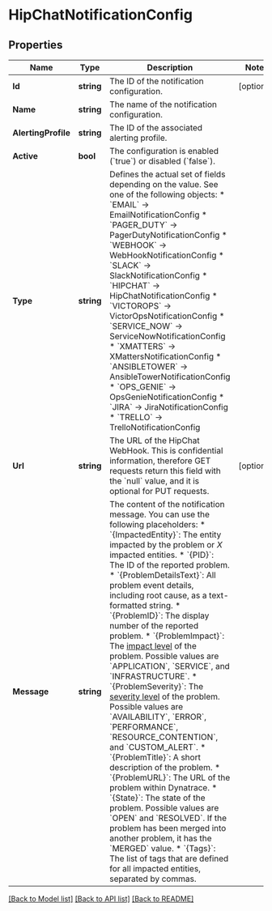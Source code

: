 # HipChatNotificationConfig

## Properties

Name | Type | Description | Notes
------------ | ------------- | ------------- | -------------
**Id** | **string** | The ID of the notification configuration. | [optional] 
**Name** | **string** | The name of the notification configuration. | 
**AlertingProfile** | **string** | The ID of the associated alerting profile. | 
**Active** | **bool** | The configuration is enabled (&#x60;true&#x60;) or disabled (&#x60;false&#x60;). | 
**Type** | **string** | Defines the actual set of fields depending on the value. See one of the following objects:   * &#x60;EMAIL&#x60; -&gt; EmailNotificationConfig  * &#x60;PAGER_DUTY&#x60; -&gt; PagerDutyNotificationConfig  * &#x60;WEBHOOK&#x60; -&gt; WebHookNotificationConfig  * &#x60;SLACK&#x60; -&gt; SlackNotificationConfig  * &#x60;HIPCHAT&#x60; -&gt; HipChatNotificationConfig  * &#x60;VICTOROPS&#x60; -&gt; VictorOpsNotificationConfig  * &#x60;SERVICE_NOW&#x60; -&gt; ServiceNowNotificationConfig  * &#x60;XMATTERS&#x60; -&gt; XMattersNotificationConfig  * &#x60;ANSIBLETOWER&#x60; -&gt; AnsibleTowerNotificationConfig  * &#x60;OPS_GENIE&#x60; -&gt; OpsGenieNotificationConfig  * &#x60;JIRA&#x60; -&gt; JiraNotificationConfig  * &#x60;TRELLO&#x60; -&gt; TrelloNotificationConfig   | 
**Url** | **string** | The URL of the HipChat WebHook.   This is confidential information, therefore GET requests return this field with the &#x60;null&#x60; value, and it is optional for PUT requests. | [optional] 
**Message** | **string** | The content of the notification message.   You can use the following placeholders:  * &#x60;{ImpactedEntity}&#x60;: The entity impacted by the problem or *X* impacted entities.  * &#x60;{PID}&#x60;: The ID of the reported problem.  * &#x60;{ProblemDetailsText}&#x60;: All problem event details, including root cause, as a text-formatted string.  * &#x60;{ProblemID}&#x60;: The display number of the reported problem.  * &#x60;{ProblemImpact}&#x60;: The [impact level](https://www.dynatrace.com/support/help/shortlink/impact-analysis) of the problem. Possible values are &#x60;APPLICATION&#x60;, &#x60;SERVICE&#x60;, and &#x60;INFRASTRUCTURE&#x60;.  * &#x60;{ProblemSeverity}&#x60;: The [severity level](https://www.dynatrace.com/support/help/shortlink/event-types) of the problem. Possible values are &#x60;AVAILABILITY&#x60;, &#x60;ERROR&#x60;, &#x60;PERFORMANCE&#x60;, &#x60;RESOURCE_CONTENTION&#x60;, and &#x60;CUSTOM_ALERT&#x60;.  * &#x60;{ProblemTitle}&#x60;: A short description of the problem.  * &#x60;{ProblemURL}&#x60;: The URL of the problem within Dynatrace.  * &#x60;{State}&#x60;: The state of the problem. Possible values are &#x60;OPEN&#x60; and &#x60;RESOLVED&#x60;. If the problem has been merged into another problem, it has the &#x60;MERGED&#x60; value.  * &#x60;{Tags}&#x60;: The list of tags that are defined for all impacted entities, separated by commas.   | 

[[Back to Model list]](../README.md#documentation-for-models) [[Back to API list]](../README.md#documentation-for-api-endpoints) [[Back to README]](../README.md)



